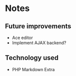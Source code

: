 # Notes

## Future improvements
- Ace editor
- Implement AJAX backend?

## Technology used
- PHP Markdown Extra
